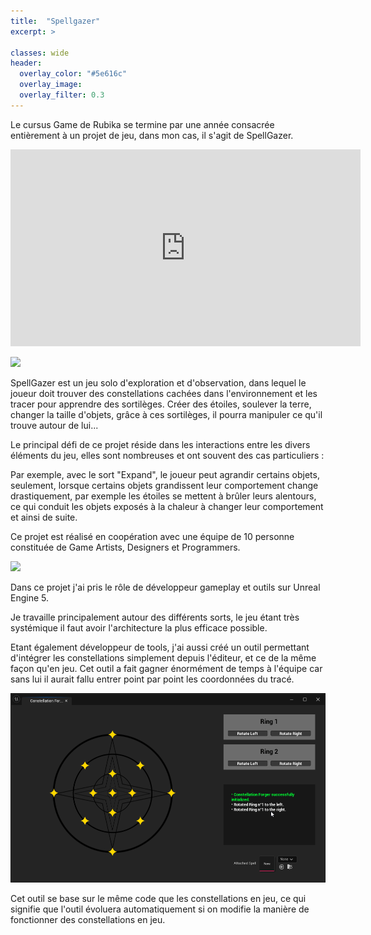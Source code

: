 ```yaml
---
title:  "Spellgazer"
excerpt: >
  
classes: wide
header:
  overlay_color: "#5e616c"
  overlay_image: 
  overlay_filter: 0.3
---
```


Le cursus Game de Rubika se termine par une année consacrée entièrement à un projet de jeu, dans mon cas, il s'agit de SpellGazer.

<div style="text-align: center;">
  <iframe width="560" height="315" src="https://www.youtube.com/embed/xbCpQNIc25s" title="Spellgazer Trailer" frameborder="0" allowfullscreen></iframe>
</div>

![](../assets/images/spellgazer-learning-spell.gif)

SpellGazer est un jeu solo d'exploration et d'observation, dans lequel le joueur doit trouver des constellations cachées dans l'environnement et les tracer pour apprendre des sortilèges. Créer des étoiles, soulever la terre, changer la taille d'objets, grâce à ces sortilèges, il pourra manipuler ce qu'il trouve autour de lui...

Le principal défi de ce projet réside dans les interactions entre les divers éléments du jeu, elles sont nombreuses et ont souvent des cas particuliers :

Par exemple, avec le sort "Expand", le joueur peut agrandir certains objets, seulement, lorsque certains objets grandissent leur comportement change drastiquement, par exemple les étoiles se mettent à brûler leurs alentours, ce qui conduit les objets exposés à la chaleur à changer leur comportement et ainsi de suite.

Ce projet est réalisé en coopération avec une équipe de 10 personne constituée de Game Artists, Designers et Programmers.

![](../assets/images/spellgazer-burn.gif)

Dans ce projet j'ai pris le rôle de développeur gameplay et outils sur Unreal Engine 5. 

Je travaille principalement autour des différents sorts, le jeu étant très systémique il faut avoir l'architecture la plus efficace possible.

Etant également développeur de tools, j'ai aussi créé un outil permettant d'intégrer les constellations simplement depuis l'éditeur, et ce de la même façon qu'en jeu. Cet outil a fait gagner énormément de temps à l'équipe car sans lui il aurait fallu entrer point par point les coordonnées du tracé. 

![](../assets/images/spellgazer-constellation-forger.gif)

Cet outil se base sur le même code que les constellations en jeu, ce qui signifie que l'outil évoluera automatiquement si on modifie la manière de fonctionner des constellations en jeu.